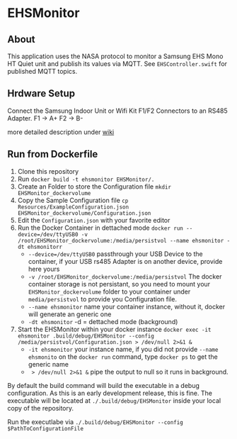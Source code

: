 # EHSMonitor

## About

This application uses the NASA protocol to monitor a Samsung EHS Mono HT Quiet unit and publish its values via MQTT. See `EHSController.swift` for published MQTT topics.

## Hrdware Setup

Connect the Samsung Indoor Unit or Wifi Kit F1/F2 Connectors to an RS485 Adapter.
F1 -> A+
F2 -> B-

more detailed description under [wiki](https://wiki.myehs.eu/wiki/F1/F2_connector)

## Run from Dockerfile
1. Clone this repository
2. Run `docker build -t ehsmonitor EHSMonitor/.`
3. Create an Folder to store the Configuration file `mkdir EHSMonitor_dockervolume`
4. Copy the Sample Configuration file `cp Resources/ExampleConfiguration.json EHSMonitor_dockervolume/Configuration.json`
5. Edit the `Configuration.json` with your favorite editor
6. Run the Docker Container in dettached mode `docker run --device=/dev/ttyUSB0 -v /root/EHSMonitor_dockervolume:/media/persistvol --name ehsmonitor -dt ehsmonitorr`
   - `--device=/dev/ttyUSB0` passthrough your USB Device to the container, if your USB rs485 Adapter is on another device, provide here yours
   - `-v /root/EHSMonitor_dockervolume:/media/persistvol` The docker container storage is not persistant, so you need to mount your `EHSMonitor_dockervolume` folder to your container under `media/persistvol` to provide you Configuration file.
   - `--name ehsmonitor` name your container instance, without it, docker will generate an generic one
   - `-dt ehsmonitor` -d = dettached mode (background)
8. Start the EHSMonitor within your docker instance `docker exec -it ehsmonitor .build/debug/EHSMonitor --config /media/persistvol/Configuration.json > /dev/null 2>&1 &`
   - `-it ehsmonitor` your instance name, if you did not provide `--name ehsmonito` on the `docker run` command, type `docker ps` to get the generic name
   - ` > /dev/null 2>&1 &` pipe the output to null so it runs in background.


By default the build command will build the executable in a debug configuration. As this is an early development release, this is fine. The executable will be located at `./.build/debug/EHSMonitor` inside your local copy of the repository.

Run the executlabe via `./.build/debug/EHSMonitor --config $PathToConfigurationFile`

